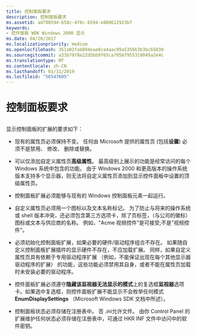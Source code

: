 ```yaml
---
title: 控制面板要求
description: 控制面板要求
ms.assetid: ad700594-b58c-4f6c-b594-e880612923b7
keywords:
- 控件面板 WDK Windows 2000 显示
ms.date: 04/20/2017
ms.localizationpriority: medium
ms.openlocfilehash: 351a02fab804eae8ca4aac99a5356b3b3bcb5830
ms.sourcegitcommit: a33b7978e22d5bb9f65ca7056f955319049a2e4c
ms.translationtype: MT
ms.contentlocale: zh-CN
ms.lasthandoff: 01/31/2019
ms.locfileid: "56547605"
---
```

# <a name="control-panel-requirements"></a>控制面板要求


## <span id="ddk_control_panel_requirements_gg"></span><span id="DDK_CONTROL_PANEL_REQUIREMENTS_GG"></span>


显示控制面板的扩展的要求如下：

-   现有的属性页必须保持不变。 任何由 Microsoft 提供的属性页 (包括**设置**) 必须不是禁用、 修改、 删除或替换。

-   可以仅添加自定义属性页**高级属性**。 最高级别上展示的功能是经常访问的每个 Windows 系统中包含的功能。 由于 Windows 2000 和更高版本的操作系统版本支持多个显示器，则无法将自定义属性页添加到显示控件面板中设置的顶级属性页。

-   控制面板扩展必须能够与现有的 Windows 控制面板元素一起运行。

-   自定义属性页必须用一个图标以及文本名称标记。 为了防止与将来的操作系统或 shell 版本冲突，还必须包含第三方选项卡，除了页标签，（与公司的徽标） 图标或文本与供应商的名称。 例如，"Acme 视频控件"是可接受;不是"视频控件"。

-   必须初始化控制面板扩展，如果必要的硬件/驱动程序组合不存在。 如果随自定义控制面板扩展插件的显示硬件不存在，不应加载扩展。 同样，如果自定义属性页具有依赖于专用驱动程序扩展 （例如，不能保证出现在每个其他显示器驱动程序的扩展） 的功能，这些功能必须禁用其自身，或者不能在属性页加载时未安装必要的驱动程序。

-   控件面板扩展必须遵守**隐藏该监视器无法显示的模式**上的复选框**监视器**选项卡。如果选中复选框，则控件面板扩展不能显示不会枚举任何模式**EnumDisplaySettings** （Microsoft Windows SDK 文档中所述）。

-   控制面板状态必须存储在注册表中。 否 *.ini*允许文件。 由你 Control Panel 的扩展维护任何状态必须存储在注册表中，可通过 HKR INF 文件中访问中的软件密钥。

 

 





